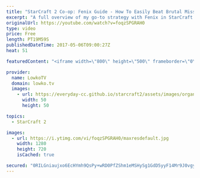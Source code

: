 ```yaml
---
title: "StarCraft 2 Co-op: Fenix Guide - How To Easily Beat Brutal Missions!"
excerpt: "A full overview of my go-to strategy with Fenix in StarCraft 2. Subscribe for more videos: http://lowko.tv/youtube Fenix Stargate build: https://goo.gl/uq2FU9  After spending quite a bit of time, I finally managed to get Fenix to the highest level in the game. In this video I explain my default strategy"
originalUrl: https://youtube.com/watch?v=foqzSPGRAH0
type: video
price: Free
length: PT19M59S
publishedDateTime: 2017-05-06T09:00:27Z
heat: 51

featuredContent: "<iframe width=\"800\" height=\"500\" frameborder=\"0\" src=\"https://www.youtube.com/embed/foqzSPGRAH0\" allow=\"accelerometer; autoplay; encrypted-media; gyroscope; picture-in-picture\" allowfullscreen></iframe>"

provider:
  name: LowkoTV
  domain: lowko.tv
  images:
    - url: https://everyday-cc.github.io/starcraft2/assets/images/organizations/lowko.tv-50x50.jpg
      width: 50
      height: 50

topics:
  - StarCraft 2

images:
  - url: https://i.ytimg.com/vi/foqzSPGRAH0/maxresdefault.jpg
    width: 1280
    height: 720
    isCached: true

secured: "0RILGniaujxo6EcHYmh9QsPy+wRD0PfZShm1eMSHySg1GdD5yyF14Mr9J0vgyejBoZTC0J0vk6cSerbH9vWfb3lRQbbv/8pZbXnpcb3CC1h33DHoPfaOWvO58atQzFo+vZFqRf7pXeiRfJC+e63J64W2XX6+WxEMFWy/XC4vY5UjTVI7NP3iexDK+C1rgF/fQDcUcfgL6RUavcgdXKnS9heqaUpQpt+DNd6FrLnHsBWUJOsNz7G85whi/C87RFnX7k9U19lui2U/8GhuufAH+5kHIogrJaHsbyzMtf6DH6N+/q3mVPgwyD/l1DqZtBNP7GsNWWIrscYeJGwo81a1tJ1GSGuB6fsZRZa3SeJkXPXjBnIvRBbBXRb/tp+/f6pgY5echQpI27vv9O8klZ7yyB/IY3CXX0xhTY5Gyd7kfM5zZ/IAQcKApAjYXAgUiZb5;cnwQcLRfYPxi7n/yY0RKDQ=="
---
```



